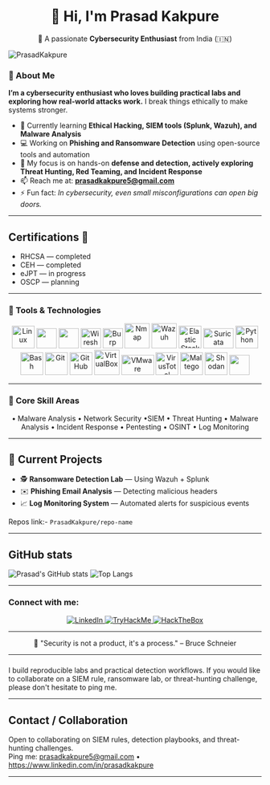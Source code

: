 <div align="center">

# 👋 Hi, I'm Prasad Kakpure  
🎯 A passionate **Cybersecurity Enthusiast** from India (🇮🇳)

</div>

<p>
  <img src="https://komarev.com/ghpvc/?username=PrasadKakpure&label=Profile%20views&color=0e75b6&style=flat" alt="PrasadKakpure" />
</p>


### 🧩 About Me  
**I’m a cybersecurity enthusiast who loves building practical labs and exploring how real-world attacks work.**
I break things ethically to make systems stronger.
- 🔐 Currently learning **Ethical Hacking, SIEM tools (Splunk, Wazuh), and Malware Analysis**  
- 💻 Working on **Phishing and Ransomware Detection** using open-source tools and automation 
- 🧠 My focus is on hands-on **defense and detection, actively exploring Threat Hunting, Red Teaming, and Incident Response**  
- 📫 Reach me at: **prasadkakpure5@gmail.com**  
- ⚡ Fun fact: *In cybersecurity, even small misconfigurations can open big doors.*

---


## Certifications 🏅

- RHCSA — completed  
- CEH — completed  
- eJPT — in progress  
- OSCP — planning

---

### 🧰 Tools & Technologies

<p align="center">
  <!-- Cybersecurity specific -->
   <img src="https://cdn.jsdelivr.net/gh/devicons/devicon/icons/linux/linux-original.svg" width="45" height="45" alt="Linux" />
  <img src="https://github.com/simple-icons/simple-icons/blob/develop/icons/splunk.svg" width="40" height="40" />
  <img src="https://www.kali.org/tools/metasploit-framework/images/metasploit-framework-logo.svg" width="40" height="40" />
  <img src="https://raw.githubusercontent.com/simple-icons/simple-icons/develop/icons/wireshark.svg" width="40" height="40" alt="Wireshark"/>
  <img src="https://raw.githubusercontent.com/simple-icons/simple-icons/develop/icons/burpsuite.svg" width="40" height="40" alt="Burp Suite"/>
  <img src="https://upload.wikimedia.org/wikipedia/commons/3/38/Nmap-logo.svg" width="50" height="50" alt="Nmap"/>
  <img src="https://raw.githubusercontent.com/wazuh/wazuh-dashboard/main/plugins/wazuh/public/assets/images/logo.png" width="50" height="50" alt="Wazuh"/>
    <img src="https://upload.wikimedia.org/wikipedia/commons/f/f1/Elastic_Stack_logo.svg" width="45" height="45" alt="Elastic Stack (ELK)"/>
  <img src="https://upload.wikimedia.org/wikipedia/commons/0/0c/Suricata_Logo.svg" width="60" height="40" alt="Suricata"/>
  <img src="https://cdn.jsdelivr.net/gh/devicons/devicon/icons/python/python-original.svg" width="45" height="45" alt="Python" />
  <img src="https://cdn.jsdelivr.net/gh/devicons/devicon/icons/bash/bash-original.svg" width="45" height="45" alt="Bash" />
  <img src="https://cdn.jsdelivr.net/gh/devicons/devicon/icons/git/git-original.svg" width="45" height="45" alt="Git" />
  <img src="https://cdn.jsdelivr.net/gh/devicons/devicon/icons/github/github-original.svg" width="45" height="45" alt="GitHub" />
  <img src="https://upload.wikimedia.org/wikipedia/commons/d/d5/Virtualbox_logo.png" width="50" height="50" alt="VirtualBox"/>
  <img src="https://upload.wikimedia.org/wikipedia/commons/9/9a/VMware_logo.svg" width="65" height="40" alt="VMware"/>
   <img src="https://www.svgrepo.com/show/448223/virustotal.svg" width="45" height="45" alt="VirusTotal"/>
   <img src="https://upload.wikimedia.org/wikipedia/commons/b/bd/Maltego-logo.png" width="45" height="45" alt="Maltego"/>
   <img src="https://www.svgrepo.com/show/452170/shodan.svg" width="45" height="45" alt="Shodan"/>

 <!-- Dev basics -->
  <img src="https://skillicons.dev/icons?i=vscode,html,css,js" height="40" />

</p>


---

### 🔐 Core Skill Areas
<p align="center">
• Malware Analysis • Network Security •SIEM • Threat Hunting • Malware Analysis • Incident Response • Pentesting • OSINT • Log Monitoring
</p>

---

## 🧠 Current Projects

- 🕵️ **Ransomware Detection Lab** — Using Wazuh + Splunk  
- ✉️ **Phishing Email Analysis** — Detecting malicious headers  
- 📈 **Log Monitoring System** — Automated alerts for suspicious events  


Repos link:- `PrasadKakpure/repo-name`

---

## GitHub stats
![Prasad's GitHub stats](https://github-readme-stats.vercel.app/api?username=PrasadKakpure&show_icons=true&theme=tokyonight)
![Top Langs](https://github-readme-stats.vercel.app/api/top-langs/?username=PrasadKakpure&layout=compact&theme=tokyonight)


---
<h3 align="left">Connect with me:</h3>
<p align="center">
  <a href="https://www.linkedin.com/in/prasadkakpure" target="_blank">
    <img src="https://img.shields.io/badge/LinkedIn-blue?logo=linkedin&logoColor=white" alt="LinkedIn"/>
  </a>
  <a href="https://tryhackme.com/p/baghera" target="_blank">
    <img src="https://img.shields.io/badge/TryHackMe-black?logo=tryhackme&logoColor=white" alt="TryHackMe"/>
  </a>
  <a href="https://app.hackthebox.com/profile" target="_blank">
    <img src="https://img.shields.io/badge/HackTheBox-1DBF00?logo=hackthebox&logoColor=white" alt="HackTheBox"/>
  </a>
</p>


---
<p align="center">
  💬 "Security is not a product, it's a process." – Bruce Schneier
</p>

---

###
I build reproducible labs and practical detection workflows. If you would like to collaborate on a SIEM rule, ransomware lab, or threat-hunting challenge, please don't hesitate to ping me.

---

## Contact / Collaboration
Open to collaborating on SIEM rules, detection playbooks, and threat-hunting challenges.  
Ping me: prasadkakpure5@gmail.com • https://www.linkedin.com/in/prasadkakpure

---


